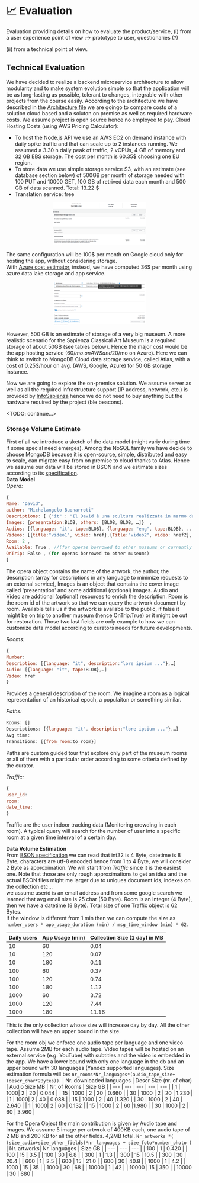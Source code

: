 # :chart_with_upwards_trend: Evaluation 

Evaluation providing details on how to evaluate the product/service, 
(i) from a user experience point of view :-> prototype to user, questionaries (?)

(ii) from a technical point of view. 
## Technical Evaluation
We have decided to realize a backend microservice architecture to allow modularity and to make system evolution simple so that the application will be as long-lasting as possible, tolerant to changes, integrable with other projects from the course easily.
According to the architecture we have described in the [Architecture file](Architecture.md) we are goingo to compare costs of a solution cloud based and a soluton on premise as well as required hardware costs. We assume project is open source hence no employee to pay.
Cloud Hosting Costs (using AWS Pricing Calculator):
- To host the Node.js API we use an AWS EC2 on demand instance with daily spike traffic and that can scale up to 2 instances running. We assumed a 3.30 h daily peak of traffic, 2 vCPUs, 4 GB of memory and 32 GB EBS storage. The cost per month is 60.35$ choosing one EU region.
-  To store data we use simple storage service S3, with an estimate (see database section below) of 500GB per month of storage needed with 100 PUT and 10000 GET, 100 GB of retrived data each month and 500 GB of data scanned. Total: 13.22 $
- Translation service: free
<p align="center">
  <img height="50%" width="50%" src="./img/AWScosts.png">
</p>   

The same configuration will be 100$ per month on Google cloud only for hosting the app, without considering storage.   
With [Azure cost estimator](https://azure.microsoft.com/it-it/pricing/calculator/), instead, we have computed 36$ per month using azure data lake storage and app service.
<p align="center">
  <img height="50%" width="50%" src="./img/azureCosts.png">
</p>   

However, 500 GB is an estimate of storage of a very big museum. A more realistic scenario for the Sapienza Classical Art Museum is a required storage of about 50GB (see tables below). Hence the major cost would be the app hosting service (60$/mo. on AWS and 20$/mo on Azure). Here we can think to switch to MongoDB Cloud data storage service, called Atlas, with a cost of 0.25$/hour on avg. (AWS, Google, Azure) for 50 GB storage instance.   

Now we are going to explore the on-premise solution. We assume server as well as all the required Infrastructure support (IP address, network, etc.) is provided by [InfoSapienza](https://web.uniroma1.it/infosapienza/) hence we do not need to buy anything but the hardware required by the project (ble beacons).

<TODO: continue...>

### Storage Volume Estimate

First of all we introduce a sketch of the data model (might variy during time if some special need emerges). Among the NoSQL family we have decide to choose MongoDB because it is open-source, simple, distributed and easy to scale, can migrate easy from on premise to cloud thanks to Atlas. Hence we assume our data will be stored in BSON and we estimate sizes according to its [specification](http://bsonspec.org/spec.html).  
__Data Model__  
*Opera:*  
``` javascript
{ 
Name: "David",
author: "Michelangelo Buonarroti"
Descriptions: [ {"it" : "Il David è una scultura realizzata in marmo da ..."}, {"en" : "David is a masterpiece of Renaissance sculpture..."}, ...],
Images: {presentation:BLOB, others: [BLOB, BLOB, …]}  ,
Audios: [{language: "it", tape:BLOB}, {language: "eng", tape:BLOB}, ...] ,
Videos: [{title:"video1", video: href},{Title:"video2", video: href2}, ... ] ,
Room: 2 ,
Available: True , //(for operas borrowed to other museums or currently non available)
OnTrip: False , (for operas borrowed to other museums)
}
```
The opera object contains the name of the artwork, the author, the description (array for descriptions in any language to minimize requests to an external service), Images is an object that contains the cover image called 'presentation' and some additional (optional) images. Audio and Video are addtional (optional) resources to enrich the description. Room is the room id of the artwork so that we can query the artwork document by room. Available tells us if the artwork is availabe to the public, if false it might be on trip to another museum (hence OnTrip:True) or it might be out for restoration. Those two last fields are only example to how we can customize data model according to curators needs for future developments. 
    
*Rooms:*
```javascript
{
Number: 
Description: [{language: "it", description:"lore ipsium ..."},…]
Audio: [{language: "it", tape:BLOB},…] 
Video: href
}
```
Provides a general description of the room. We imagine a room as a logical representation of an historical epoch, a populaiton or something similar.
   
 *Paths:*
```javascript
Rooms: []
Descriptions: [{language: "it", description:"lore ipsium ..."},…]
Avg time:
Transitions: [{from_room:to_room}]
```
Paths are custom guided tour that explore only part of the museum rooms or all of them with a particular order according to some criteria defined by the curator.

  
*Traffic:*
```javascript
{
user_id:
room:
date_time:
}
```
Traffic are the user indoor tracking data (Monitoring crowding in each room). A typical query will search for the number of user into  a specific room at a given time interval of a certain day.

__Data Volume Estimation__  
From [BSON specification](http://bsonspec.org/spec.html) we can read that int32 is 4 Byte, datetime is 8 Byte, characters are utf-8 encoded hence from 1 to 4 Byte, we will consider 2 Byte as approximation. 
We will start from *Traffic* since it is the easiest one. Note that those are only rough approximations to get an idea and the actual BSON files might me larger due to uniques document ids, indexes on the collection etc...  
we assume userid is an email address and from some google search we learned that avg email size is 25 char (50 Byte). Room is an integer (4 Byte), then we have a datetime (8 Byte). Total size of one Traffic object is 62 Bytes.   
If the window is different from 1 min then we can compute the size as ```number_users * app_usage_duration (min) / msg_time_window (min) * 62```.  

| Daily users | App Usage (min) | Collection Size (1 day) in MB |
| --- | --- | --- |
| 10 | 60 | 0.04 |
| 10 | 120 | 0.07 |
| 10 | 180 | 0.11 |
| 100 | 60 | 0.37 |
| 100 | 120 | 0.74 |
| 100 | 180 | 1.12 |
| 1000 | 60 | 3.72 |
| 1000 | 120 | 7.44 |
| 1000 | 180 | 11.16 |

This is the only collection whose size will increase day by day. All the other collection will have an upper bound in the size. 
  
For the room obj we enforce one audio tape per language and one video tape. Assume 2MB for each audio tape. Video tapes will be hosted on an external service (e.g. YouTube) with subtitles and the video is embedded in the app. We have a lower bound with only one language in the db and an upper bound with 30 languages (Yandex supported languages). Size estimation formula will be: ```nr_rooms*Nr_languages*(audio_tape_size+(descr_char*2Bytes))```.
| Nr. downloaded languages | Descr Size (nr. of char) | Audio Size MB | Nr. of Rooms | Size GB |
| --- | --- | --- | --- | --- |
| 1 | 1000| 2 | 20 | 0.044 |
| 15 | 1000 | 2 | 20 | 0.660 |
| 30 | 1000 | 2 | 20 | 1.230  |
| 1 | 1000| 2 | 40 | 0.088 |
| 15 | 1000 | 2 | 40 |1.320  |
| 30 | 1000 | 2 | 40 | 2.640  |
| 1 | 1000| 2 | 60 | 0.132 |
| 15 | 1000 | 2 | 60 |1.980 |
| 30 | 1000 | 2 | 60 | 3.960 |

For the Opera Object the main contribution is given by Audio tape and images. We assume 5 image per artwrok of 400KB each, one audio tape of 2 MB and 200 KB for all the other fields. 4,2MB total.
```Nr_artworks *( (size_audio+size_other_fields)*nr_languages + size_foto*number_photo )```
| Nr. artworks| Nr. languages | Size GB |
| --- | --- | --- |
| 100 | 1 |  0.420 |
| 100 | 15 | 3.5  |
| 100 | 30 | 6.8  |
| 300 | 1 |  1.3 |
| 300 | 15 |  10.5 |
| 300 | 30 |  20.4 |
| 600 | 1 |  2.5 |
| 600 | 15 | 21.0  |
| 600 | 30 |  40.8 |
| 1000 | 1 |  4.2 |
| 1000 | 15 |  35 |
| 1000 | 30 |  68 |
| 10000 | 1 |  42 |
| 10000 | 15 |  350 |
| 10000 | 30 |  680 |
